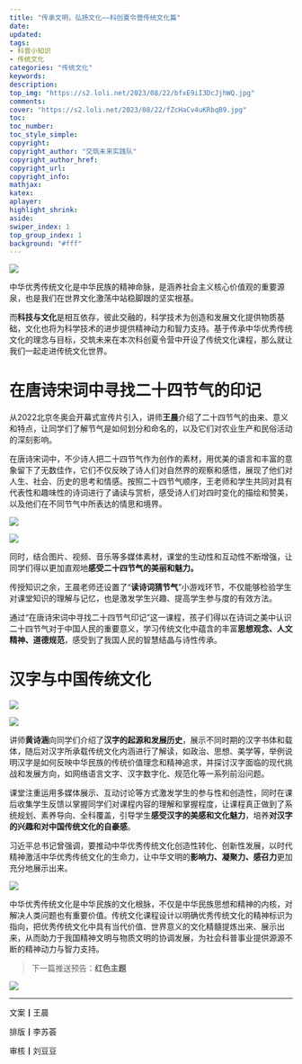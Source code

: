 ```yaml
---
title: "传承文明，弘扬文化——科创夏令营传统文化篇"
date:
updated:
tags:
- 科普小知识
- 传统文化
categories: "传统文化"
keywords:
description:
top_img: "https://s2.loli.net/2023/08/22/bfxE9iI3DcJjhWQ.jpg"
comments:
cover: "https://s2.loli.net/2023/08/22/fZcHaCv4uKRbqB9.jpg" 
toc:
toc_number:
toc_style_simple:
copyright:
copyright_author: "交筑未来实践队"
copyright_author_href:
copyright_url:
copyright_info:
mathjax:
katex:
aplayer:
highlight_shrink:
aside:
swiper_index: 1
top_group_index: 1
background: "#fff"
---
```

![](https://mmbiz.qpic.cn/sz_mmbiz_png/MibNltWd6qA205KEIzUTAkca2HwrpS3EuSlH2f9p0aWRCvZlJrQUYw9rTfduEHJj3fwcUuc4buRNZ6O5CsuSVQg/640?wx_fmt=png)

中华优秀传统文化是中华民族的精神命脉，是涵养社会主义核心价值观的重要源泉，也是我们在世界文化激荡中站稳脚跟的坚实根基。

而**科技与文化**是相互依存，彼此交融的，科学技术为创造和发展文化提供物质基础，文化也将为科学技术的进步提供精神动力和智力支持。基于传承中华优秀传统文化的理念与目标，交筑未来在本次科创夏令营中开设了传统文化课程，那么就让我们一起走进传统文化世界。

# 在唐诗宋词中寻找二十四节气的印记

从2022北京冬奥会开幕式宣传片引入，讲师**王晨**介绍了二十四节气的由来、意义和特点，让同学们了解节气是如何划分和命名的，以及它们对农业生产和民俗活动的深刻影响。

在唐诗宋词中，不少诗人把二十四节气作为创作的素材，用优美的语言和丰富的意象留下了无数佳作，它们不仅反映了诗人们对自然界的观察和感悟，展现了他们对人生、社会、历史的思考和情感。按照二十四节气顺序，王老师和学生共同对具有代表性和趣味性的诗词进行了诵读与赏析，感受诗人们对四时变化的描绘和赞美，以及他们在不同节气中所表达的情思和境界。

![](https://mmbiz.qpic.cn/sz_mmbiz_png/MibNltWd6qA205KEIzUTAkca2HwrpS3Eu3vTWJJ1rJbaSjiawibXYs0dXlEOOuibJyDOnR16qjc5eWhLSicJvNwY4oQ/640?wx_fmt=png)

![](https://mmbiz.qpic.cn/sz_mmbiz_png/MibNltWd6qA205KEIzUTAkca2HwrpS3Eu96R5H6MITAp5RAjQlPQumllBC0kbgttAExn43HfG3473IuibVmH6aJQ/640?wx_fmt=png)

同时，结合图片、视频、音乐等多媒体素材，课堂的生动性和互动性不断增强，让同学们得以更加直观地**感受二十四节气的美丽和魅力。**

传授知识之余，王晨老师还设置了“**读诗词猜节气**”小游戏环节，不仅能够检验学生对课堂知识的理解与记忆，也是激发学生兴趣、提高学生参与度的有效方法。

通过“在唐诗宋词中寻找二十四节气印记”这一课程，孩子们得以在诗词之美中认识二十四节气对于中国人民的重要意义，学习传统文化中蕴含的丰富**思想观念、人文精神、道德规范**，感受到了我国人民的智慧结晶与诗性传承。

# 汉字与中国传统文化

![](https://mmbiz.qpic.cn/sz_mmbiz_png/MibNltWd6qA205KEIzUTAkca2HwrpS3Eu8du0IDaoXyV7AYb0lY46icsXBdW6nfoPxQDxj1QlqDicvDB6yvVpu8gg/640?wx_fmt=png)

![](https://mmbiz.qpic.cn/sz_mmbiz_png/MibNltWd6qA205KEIzUTAkca2HwrpS3EusTdWAKTYDm7jkBkVaUgyWPm2VPErPkJtRYdcicepSNzXenoGFiaJId8w/640?wx_fmt=png)

讲师**黄诗涵**向同学们介绍了**汉字的起源和发展历史**，展示不同时期的汉字书体和载体，随后对汉字所承载传统文化内涵进行了解读，如政治、思想、美学等，举例说明汉字是如何反映中华民族的传统价值理念和精神追求，并探讨汉字面临的现代挑战和发展方向，如网络语言文字、汉字数字化、规范化等一系列前沿问题。

课堂注重运用多媒体展示、互动讨论等方式激发学生的参与性和创造性，同时在课后收集学生反馈以掌握同学们对课程内容的理解和掌握程度，让课程真正做到了系统规划、素养导向、全科覆盖，引导学生**感受汉字的美感和文化魅力**，培养**对汉字的兴趣和对中国传统文化的自豪感**。

习近平总书记曾强调，要推动中华优秀传统文化创造性转化、创新性发展，以时代精神激活中华优秀传统文化的生命力，让中华文明的**影响力、凝聚力、感召力**更加充分地展示出来。

![](https://mmbiz.qpic.cn/sz_mmbiz_png/MibNltWd6qA205KEIzUTAkca2HwrpS3EubLFWfSYGgd7jR48eBVOwGbJBVBRd9BBvrjZD9sf6Wq3Q2zVaPcwMrg/640?wx_fmt=png)

中华优秀传统文化是中华民族的文化根脉，不仅是中华民族思想和精神的内核，对解决人类问题也有重要价值。传统文化课程设计以明确优秀传统文化的精神标识为指向，把优秀传统文化中具有当代价值、世界意义的文化精髓提炼出来、展示出来，从而助力于我国精神文明与物质文明的协调发展，为社会科普事业提供源源不断的精神动力与智力支持。


> 下一篇推送预告：**红色主题**

![](https://mmbiz.qpic.cn/sz_mmbiz_png/MibNltWd6qA205KEIzUTAkca2HwrpS3EuhxQxX2k38vDzrKQ8HxknSqYF7WvLiaPfkVG0CZgsGibt2wT3MXcn3X4w/640?wx_fmt=png)



---
文案**丨**王晨  

排版**丨**李苏荟

审核**丨**刘豆豆